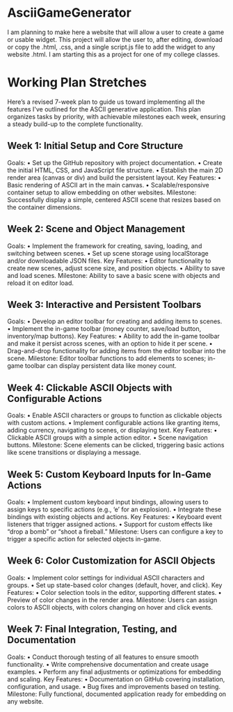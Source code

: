 # AsciiGameGenerator
I am planning to make here a website that will allow a user to create a game or usable widget. This project will allow the user to, after editing, download or copy the .html, .css, and a single script.js file to add the widget to any website .html. I am starting this as a project for one of my college classes.

# Working Plan Stretches

Here’s a revised 7-week plan to guide us toward implementing all the features I've outlined for the ASCII generative application. This plan organizes tasks by priority, with achievable milestones each week, ensuring a steady build-up to the complete functionality.

## Week 1: Initial Setup and Core Structure

Goals:
	•	Set up the GitHub repository with project documentation.
	•	Create the initial HTML, CSS, and JavaScript file structure.
	•	Establish the main 2D render area (canvas or div) and build the persistent layout.
Key Features:
	•	Basic rendering of ASCII art in the main canvas.
	•	Scalable/responsive container setup to allow embedding on other websites.
Milestone: Successfully display a simple, centered ASCII scene that resizes based on the container dimensions.

## Week 2: Scene and Object Management

Goals:
	•	Implement the framework for creating, saving, loading, and switching between scenes.
	•	Set up scene storage using localStorage and/or downloadable JSON files.
Key Features:
	•	Editor functionality to create new scenes, adjust scene size, and position objects.
	•	Ability to save and load scenes.
Milestone: Ability to save a basic scene with objects and reload it on editor load.

## Week 3: Interactive and Persistent Toolbars

Goals:
	•	Develop an editor toolbar for creating and adding items to scenes.
	•	Implement the in-game toolbar (money counter, save/load button, inventory/map buttons).
Key Features:
	•	Ability to add the in-game toolbar and make it persist across scenes, with an option to hide it per scene.
	•	Drag-and-drop functionality for adding items from the editor toolbar into the scene.
Milestone: Editor toolbar functions to add elements to scenes; in-game toolbar can display persistent data like money count.

## Week 4: Clickable ASCII Objects with Configurable Actions

Goals:
	•	Enable ASCII characters or groups to function as clickable objects with custom actions.
	•	Implement configurable actions like granting items, adding currency, navigating to scenes, or displaying text.
Key Features:
	•	Clickable ASCII groups with a simple action editor.
	•	Scene navigation buttons.
Milestone: Scene elements can be clicked, triggering basic actions like scene transitions or displaying a message.

## Week 5: Custom Keyboard Inputs for In-Game Actions

Goals:
	•	Implement custom keyboard input bindings, allowing users to assign keys to specific actions (e.g., ‘e’ for an explosion).
	•	Integrate these bindings with existing objects and actions.
Key Features:
	•	Keyboard event listeners that trigger assigned actions.
	•	Support for custom effects like “drop a bomb” or “shoot a fireball.”
Milestone: Users can configure a key to trigger a specific action for selected objects in-game.

## Week 6: Color Customization for ASCII Objects

Goals:
	•	Implement color settings for individual ASCII characters and groups.
	•	Set up state-based color changes (default, hover, and click).
Key Features:
	•	Color selection tools in the editor, supporting different states.
	•	Preview of color changes in the render area.
Milestone: Users can assign colors to ASCII objects, with colors changing on hover and click events.

## Week 7: Final Integration, Testing, and Documentation

Goals:
	•	Conduct thorough testing of all features to ensure smooth functionality.
	•	Write comprehensive documentation and create usage examples.
	•	Perform any final adjustments or optimizations for embedding and scaling.
Key Features:
	•	Documentation on GitHub covering installation, configuration, and usage.
	•	Bug fixes and improvements based on testing.
Milestone: Fully functional, documented application ready for embedding on any website.

